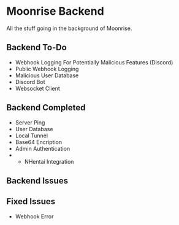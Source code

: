# Moonrise Backend
All the stuff going in the background of Moonrise.

## Backend To-Do
* Webhook Logging For Potentially Malicious Features (Discord)
* Public Webhook Logging
* Malicious User Database
* Discord Bot
* Websocket Client

## Backend Completed
* Server Ping
* User Database
* Local Tunnel
* Base64 Encription
* Admin Authentication
* * NHentai Integration

## Backend Issues

## Fixed Issues
* Webhook Error
